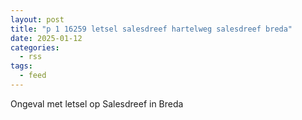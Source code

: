 ```yaml
---
layout: post
title: "p 1 16259 letsel salesdreef hartelweg salesdreef breda"
date: 2025-01-12
categories: 
  - rss
tags: 
  - feed
---
```


Ongeval met letsel op Salesdreef in Breda
